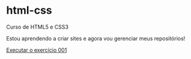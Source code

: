 # html-css
 Curso de HTML5 e CSS3

Estou aprendendo a criar sites e agora vou gerenciar meus repositórios!

<a href="https://caiokienupp.github.io/html-css/exercícios/ex001/index.html"> Executar o exercício 001</a>